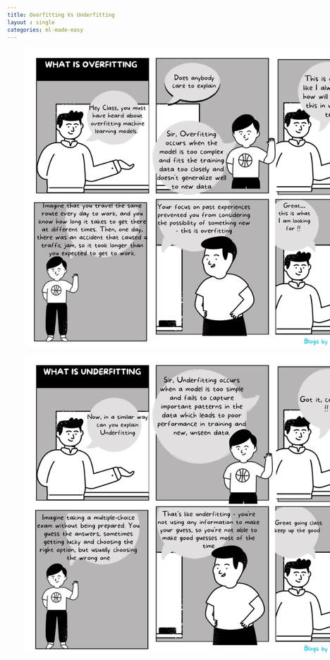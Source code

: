 ```yaml
---
title: Overfitting Vs Underfitting
layout : single
categories: ml-made-easy
---
```


<figure style="width: 850px" class="align-center">
	<a><img src="/assets/images/Overfitting.png"></a>
</figure>


<figure style="width: 850px" class="align-center">
	<a><img src="/assets/images/Underfitting.png"></a>
</figure>
